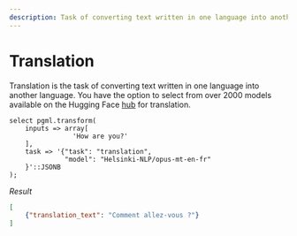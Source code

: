 ```yaml
---
description: Task of converting text written in one language into another language.
---
```


# Translation

Translation is the task of converting text written in one language into another language. You have the option to select from over 2000 models available on the Hugging Face [hub](https://huggingface.co/models?pipeline\_tag=translation) for translation.

```postgresql
select pgml.transform(
    inputs => array[
            	'How are you?'
    ],
	task => '{"task": "translation", 
              "model": "Helsinki-NLP/opus-mt-en-fr"
    }'::JSONB	
);
```

_Result_

```json
[
    {"translation_text": "Comment allez-vous ?"}
]
```

